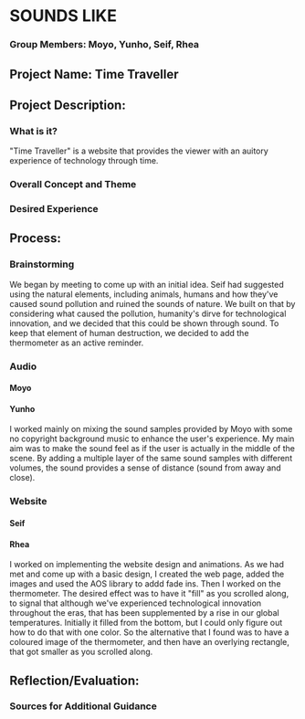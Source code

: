 # SOUNDS LIKE

### Group Members: Moyo, Yunho, Seif, Rhea
## Project Name: Time Traveller

## Project Description: 
### What is it?
"Time Traveller" is a website that provides the viewer with an auitory experience of technology through time. 
### Overall Concept and Theme

### Desired Experience

## Process: 

### Brainstorming
We began by meeting to come up with an initial idea. Seif had suggested using the natural elements, including animals, humans and how they've caused sound pollution and ruined the sounds of nature. We built on that by considering what caused the pollution, humanity's dirve for technological innovation, and we decided that this could be shown through sound. To keep that element of human destruction, we decided to add the thermometer as an active reminder. 


### Audio
#### Moyo


#### Yunho
I worked mainly on mixing the sound samples provided by Moyo with some no copyright background music to enhance the user's experience. My main aim was to make the sound feel as if the user is actually in the middle of the scene. By adding a multiple layer of the same sound samples with different volumes, the sound provides a sense of distance (sound from away and close).



### Website
#### Seif


#### Rhea
I worked on implementing the website design and animations. As we had met and come up with a basic design, I created the web page, added the images and used the AOS library to addd fade ins. Then I worked on the thermometer. The desired effect was to have it "fill" as you scrolled along, to signal that although we've experienced technological innovation throughout the eras, that has been supplemented by a rise in our global temperatures. Initially it filled from the bottom, but I could only figure out how to do that with one color. So the alternative that I found was to have a coloured image of the thermometer, and then have an overlying rectangle, that got smaller as you scrolled along. 

## Reflection/Evaluation: 



### Sources for Additional Guidance




